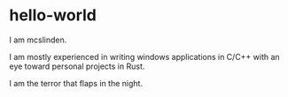 # hello-world

I am mcslinden.

I am mostly experienced in writing windows applications in C/C++ with an eye toward personal projects in Rust.

I am the terror that flaps in the night.
